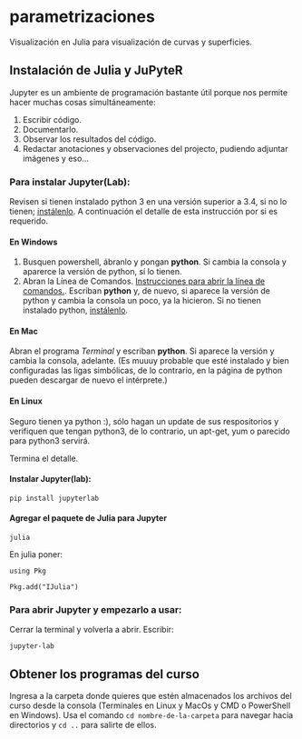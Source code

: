 # parametrizaciones
Visualización en Julia para visualización de curvas y superficies.

## Instalación de Julia y JuPyteR
Jupyter es un ambiente de programación bastante útil porque nos permite hacer muchas cosas simultáneamente:
1. Escribir código.
1. Documentarlo.
1. Observar los resultados del código.
1. Redactar anotaciones y observaciones del projecto, pudiendo adjuntar imágenes y eso...

### Para instalar Jupyter(Lab):

Revisen si tienen instalado python 3 en una versión superior a 3.4, si no lo tienen; [instálenlo](https://www.python.org/downloads/). A continuación el detalle de esta instrucción por si es requerido.

#### En Windows
1. Busquen powershell, ábranlo y pongan __python__. Si cambia la consola y aparerce la versión de python, sí lo tienen.
1. Abran la Línea de Comandos. [Instrucciones para abrir la línea de comandos.](https://es.wikihow.com/abrir-la-l%C3%ADnea-de-comandos-en-Windows). Escriban __python__ y, de nuevo, si aparece la versión de python y cambia la consola un poco, ya la hicieron.
Si no tienen instalado python, [instálenlo](https://www.python.org/downloads/).
#### En Mac
Abran el programa _Terminal_ y escriban __python__. Si aparece la versión y cambia la consola, adelante. (Es muuuy probable que esté instalado y bien configuradas las ligas simbólicas, de lo contrario, en la página de python pueden descargar de nuevo el intérprete.)
#### En Linux
Seguro tienen ya python :), sólo hagan un update de sus respositorios y verifiquen que tengan python3, de lo contrario, un apt-get, yum o parecido para python3 servirá.

Termina el detalle.

#### Instalar Jupyter(lab):
`pip install jupyterlab`

#### Agregar el paquete de Julia para Jupyter
`julia`

En julia poner:

`using Pkg`

`Pkg.add("IJulia")`

### Para abrir Jupyter y empezarlo a usar:
Cerrar la terminal y volverla a abrir. Escribir:

`jupyter-lab`

## Obtener los programas del curso
Ingresa a la carpeta donde quieres que estén almacenados los archivos del curso desde la consola (Terminales en Linux y MacOs y CMD o PowerShell en Windows). Usa el comando `cd nombre-de-la-carpeta` para navegar hacia directorios y `cd ..` para salirte de ellos.



